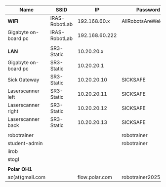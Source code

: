 
| Name                 | SSID          | IP             | Password             | MAC               |
| -------------------- | ------------- | -------------- | -------------------- | ----------------- |
| **WiFi**             | IRAS-RobotLab | 192.168.60.x   | AllRobotsAreWelcome! |                   |
| Gigabyte on-board pc | IRAS-RobotLab | 192.168.60.222 |                      | cc:2f:71:f8:25:fa |
|                      |               |                |                      |                   |
| **LAN**              | SR3-Static    | 10.20.20.x     |                      |                   |
| Gigabyte on-board pc | SR3-Static    | 10.20.20.1     |                      |                   |
| Sick Gateway         | SR3-Static    | 10.20.20.10    | SICKSAFE             |                   |
| Laserscanner left    | SR3-Static    | 10.20.20.11    | SICKSAFE             |                   |
| Laserscanner right   | SR3-Static    | 10.20.20.12    | SICKSAFE             |                   |
| Laserscanner back    | SR3-Static    | 10.20.20.13    | SICKSAFE             |                   |
|                      |               |                |                      |                   |
| robotrainer          |               |                | robotrainer          |                   |
| student-admin        |               |                | robotrainer          |                   |
| iirob                |               |                |                      |                   |
| stogl                |               |                |                      |                   |
|                      |               |                |                      |                   |
| **Polar OH1**        |               |                |                      |                   |
| az(at)gmail.com      |               | flow.polar.com | robotrainer2025      |                   |
